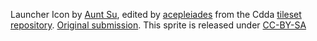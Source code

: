 Launcher Icon by [Aunt Su](https://github.com/993499094), edited by [acepleiades](https://github.com/acepleiades) from the Cdda [tileset repository](https://github.com/I-am-Erk/CDDA-Tilesets).
[Original submission](https://github.com/I-am-Erk/CDDA-Tilesets/blob/e702e15c77d7a00fb6f45a99917e13e1044c0b1c/gfx/UltimateCataclysm/pngs_normal_32x32/items/aunt_su_guns/mininuke_launcher.png).
This sprite is released under [CC-BY-SA](http://creativecommons.org/licenses/by-sa/3.0/)
